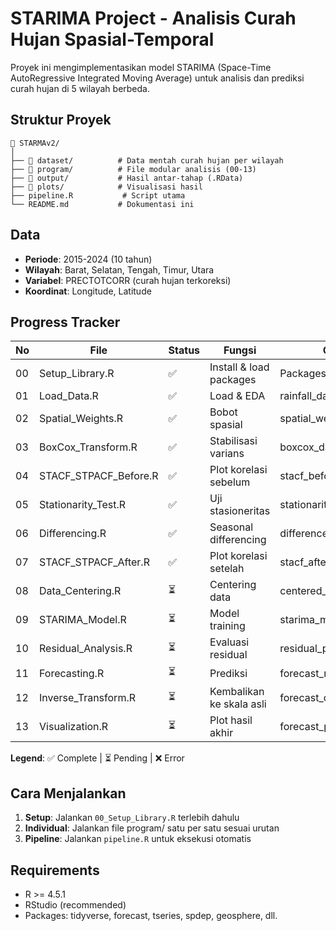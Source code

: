 # STARIMA Project - Analisis Curah Hujan Spasial-Temporal

Proyek ini mengimplementasikan model STARIMA (Space-Time AutoRegressive Integrated Moving Average) untuk analisis dan prediksi curah hujan di 5 wilayah berbeda.

## Struktur Proyek

```
📁 STARMAv2/
│
├── 📁 dataset/          # Data mentah curah hujan per wilayah
├── 📁 program/          # File modular analisis (00-13)
├── 📁 output/           # Hasil antar-tahap (.RData)
├── 📁 plots/            # Visualisasi hasil
├── pipeline.R           # Script utama
└── README.md           # Dokumentasi ini
```

## Data
- **Periode**: 2015-2024 (10 tahun)
- **Wilayah**: Barat, Selatan, Tengah, Timur, Utara
- **Variabel**: PRECTOTCORR (curah hujan terkoreksi)
- **Koordinat**: Longitude, Latitude

## Progress Tracker

| No | File | Status | Fungsi | Output |
|----|------|--------|--------|--------|
| 00 | Setup_Library.R | ✅ | Install & load packages | Packages ready |
| 01 | Load_Data.R | ✅ | Load & EDA | rainfall_data.RData |
| 02 | Spatial_Weights.R | ✅ | Bobot spasial | spatial_weights.RData |
| 03 | BoxCox_Transform.R | ✅ | Stabilisasi varians | boxcox_data.RData |
| 04 | STACF_STPACF_Before.R | ✅ | Plot korelasi sebelum | stacf_before.png |
| 05 | Stationarity_Test.R | ✅ | Uji stasioneritas | stationarity_results.RData |
| 06 | Differencing.R | ✅ | Seasonal differencing | differenced_data.RData |
| 07 | STACF_STPACF_After.R | ✅ | Plot korelasi setelah | stacf_after.png |
| 08 | Data_Centering.R | ⏳ | Centering data | centered_data.RData |
| 09 | STARIMA_Model.R | ⏳ | Model training | starima_model.RData |
| 10 | Residual_Analysis.R | ⏳ | Evaluasi residual | residual_plots.png |
| 11 | Forecasting.R | ⏳ | Prediksi | forecast_results.RData |
| 12 | Inverse_Transform.R | ⏳ | Kembalikan ke skala asli | forecast_original.RData |
| 13 | Visualization.R | ⏳ | Plot hasil akhir | forecast_plot.png |

**Legend**: ✅ Complete | ⏳ Pending | ❌ Error

## Cara Menjalankan

1. **Setup**: Jalankan `00_Setup_Library.R` terlebih dahulu
2. **Individual**: Jalankan file program/ satu per satu sesuai urutan
3. **Pipeline**: Jalankan `pipeline.R` untuk eksekusi otomatis

## Requirements
- R >= 4.5.1
- RStudio (recommended)
- Packages: tidyverse, forecast, tseries, spdep, geosphere, dll.